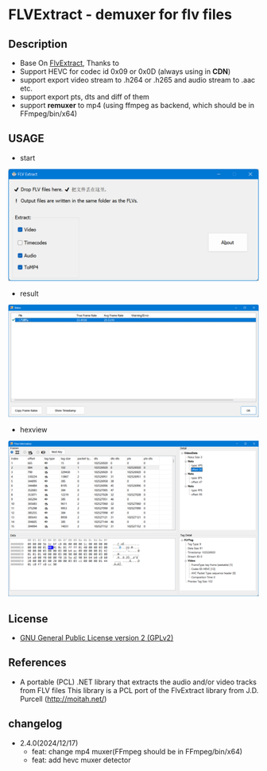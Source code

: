# FLVExtract - demuxer for flv files

## Description
  * Base On [FlvExtract](https://github.com/flagbug/FlvExtract), Thanks to
  * Support HEVC for codec id 0x09 or 0x0D (always using in **CDN**)
  * support export video stream to .h264 or .h265 and audio stream to .aac etc.
  * support export pts, dts and diff of them 
  * support **remuxer** to mp4 (using ffmpeg as backend, which should be in FFmpeg/bin/x64)


## USAGE

- start

![start](docs/start.png)

- result

![result](docs/result.png)

- hexview

![hexview](docs/hexview.png)


## License
  * [GNU General Public License version 2 (GPLv2)](https://opensource.org/licenses/gpl-2.0)

## References
* A portable (PCL) .NET library that extracts the audio and/or video tracks from FLV files
This library is a PCL port of the FlvExtract library from J.D. Purcell (http://moitah.net/)


## changelog
- 2.4.0(2024/12/17)
  - feat: change mp4 muxer(FFmpeg should be in FFmpeg/bin/x64)
  - feat: add hevc muxer detector
